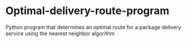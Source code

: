 # Optimal-delivery-route-program
Python program that determines an optimal route for a package delivery service using the nearest neighbor algorithm
